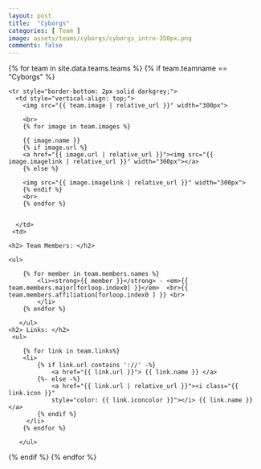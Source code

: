 ```yaml
---
layout: post
title:  "Cyborgs"
categories: [ Team ]
image: assets/teams/cyborgs/cyborgs_intro-350px.png
comments: false
---
```



<div>
{% for team in site.data.teams.teams %}
    {% if team.teamname == "Cyborgs" %}
     <table>
    
  
    <tr style="border-bottom: 2px solid darkgrey;">
      <td style="vertical-align: top;">
        <img src="{{ team.image | relative_url }}" width="300px">

        <br>
        {% for image in team.images %}
        
        {{ image.name }}
        {% if image.url %}
        <a href="{{ image.url | relative_url }}"><img src="{{ image.imagelink | relative_url }}" width="300px"></a>
        {% else %}

        <img src="{{ image.imagelink | relative_url }}" width="300px">
        {% endif %}
        <br>
        {% endfor %}


      </td>
     <td> 
    
    <h2> Team Members: </h2>
   
    <ul>
    
        {% for member in team.members.names %}
            <li><strong>{{ member }}</strong> - <em>{{ team.members.major[forloop.index0] }}</em>  <br>{{ team.members.affiliation[forloop.index0 ] }} <br>
            </li>
        {% endfor %}
             
       </ul>  
    <h2> Links: </h2>
     <ul>
    
        {% for link in team.links%}
        <li>
            {% if link.url contains '://' -%}
                <a href="{{ link.url }}"> {{ link.name }} </a> 
            {%- else -%}
                <a href="{{ link.url | relative_url }}"><i class="{{ link.icon }}" 
                style="color: {{ link.iconcolor }}"></i> {{ link.name }} </a> 
            {% endif %}
         </li>   
        {% endfor %}
             
       </ul>  
  </td>
</tr>
<tr> </tr> 
{% endif %}
{% endfor %}

</table>
</div>

